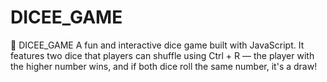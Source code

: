 # DICEE_GAME

🎲 DICEE_GAME
A fun and interactive dice game built with JavaScript. It features two dice that players can shuffle using Ctrl + R — the player with the higher number wins, and if both dice roll the same number, it's a draw!
